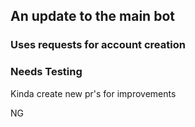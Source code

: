 ## An update to the main bot
### Uses requests  for account creation
### Needs Testing
Kinda create new pr's for improvements

NG